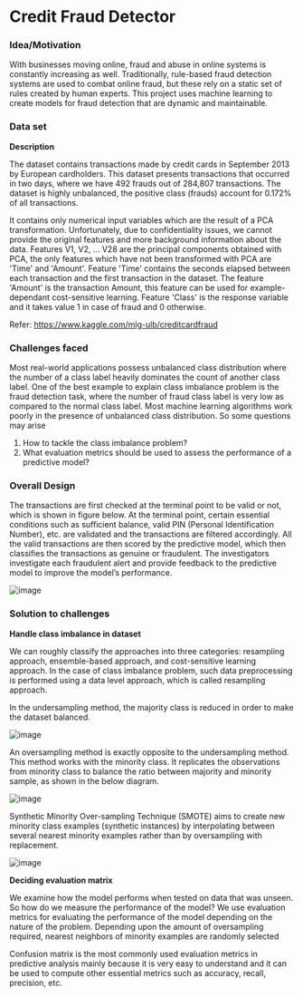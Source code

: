 # Credit Fraud Detector

### Idea/Motivation
With businesses moving online, fraud and abuse in online systems is constantly increasing as well. Traditionally, rule-based fraud detection systems are used to combat online fraud, but these rely on a static set of rules created by human experts. This project uses machine learning to create models for fraud detection that are dynamic and maintainable. 

### Data set

**Description**

The dataset contains transactions made by credit cards in September 2013 by European cardholders.
This dataset presents transactions that occurred in two days, where we have 492 frauds out of 284,807 transactions. The dataset is highly unbalanced, the positive class (frauds) account for 0.172% of all transactions.

It contains only numerical input variables which are the result of a PCA transformation. Unfortunately, due to confidentiality issues, we cannot provide the original features and more background information about the data. Features V1, V2, … V28 are the principal components obtained with PCA, the only features which have not been transformed with PCA are 'Time' and 'Amount'. Feature 'Time' contains the seconds elapsed between each transaction and the first transaction in the dataset. The feature 'Amount' is the transaction Amount, this feature can be used for example-dependant cost-sensitive learning. Feature 'Class' is the response variable and it takes value 1 in case of fraud and 0 otherwise.

Refer: https://www.kaggle.com/mlg-ulb/creditcardfraud

### Challenges faced
Most real-world applications possess unbalanced class distribution where the number of a class label heavily dominates the count of another class label. One of the best example to explain class imbalance problem is the fraud detection task, where the number of fraud class label is very low as compared to the normal class label. Most machine learning algorithms work poorly in the presence of unbalanced class distribution. So some questions may arise

1. How to tackle the class imbalance problem?
2. What evaluation metrics should be used to assess the performance of a predictive model?

### Overall Design

The transactions are first checked at the terminal point to be valid or not, which is shown in figure below. At the terminal point, certain essential conditions such as sufficient balance, valid PIN (Personal Identification Number), etc. are validated and the transactions are filtered accordingly. All the valid transactions are then scored by the predictive model, which then classifies the transactions as genuine or fraudulent. The investigators investigate each fraudulent alert and provide feedback to the predictive model to improve the model’s performance.

![image](https://user-images.githubusercontent.com/43449556/118452328-aaa2f500-b713-11eb-9852-b1734dec993e.png)

### Solution to challenges

**Handle class imbalance in dataset**

We can roughly classify the approaches into three categories: resampling approach, ensemble-based approach, and cost-sensitive learning approach. In the case of class imbalance problem, such data preprocessing is performed using a data level approach, which is called resampling approach.

In the undersampling method, the majority class is reduced in order to make the dataset balanced.

![image](https://user-images.githubusercontent.com/43449556/118476601-573ca100-b72b-11eb-8d87-6ef4af532a66.png)

An oversampling method is exactly opposite to the undersampling method. This method works with the minority class. It replicates the observations from minority class to balance the ratio between majority and minority sample, as shown in the below diagram.

![image](https://user-images.githubusercontent.com/43449556/118476828-a256b400-b72b-11eb-938c-259f416875ae.png)


Synthetic Minority Over-sampling Technique (SMOTE) aims to create new minority class examples (synthetic instances) by interpolating between several nearest minority examples rather than by oversampling with replacement.

![image](https://user-images.githubusercontent.com/43449556/118477171-08433b80-b72c-11eb-8686-3fc69e4f5de9.png)


**Deciding evaluation matrix**

We examine how the model performs when tested on data that was unseen. So how do we measure the performance of the model? We use evaluation metrics for evaluating the performance of the model depending on the nature of the problem. Depending upon the amount of oversampling required, nearest neighbors of minority examples are randomly selected

Confusion matrix is the most commonly used evaluation metrics in predictive analysis mainly because it is very easy to understand and it can be used to compute other essential metrics such as accuracy, recall, precision, etc.
